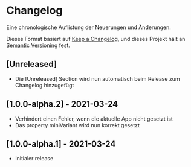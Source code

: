 # Changelog
Eine chronologische Auflistung der Neuerungen und Änderungen.

Dieses Format basiert auf [Keep a Changelog](https://keepachangelog.com/en/1.0.0/),
und dieses Projekt hält an [Semantic Versioning](https://semver.org/spec/v2.0.0.html) fest.

## [Unreleased]

- Die [Unreleased] Section wird nun automatisch beim Release zum Changelog hinzugefügt

## [1.0.0-alpha.2] - 2021-03-24

- Verhindert einen Fehler, wenn die aktuelle App nicht gesetzt ist
- Das property miniVariant wird nun korrekt gesetzt

## [1.0.0-alpha.1] - 2021-03-24

- Initialer release
